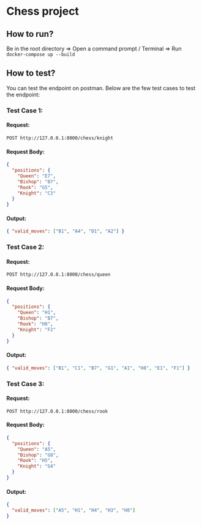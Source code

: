 # Chess project

## How to run?

Be in the root directory => Open a command prompt / Terminal => Run ```docker-compose up --build```

## How to test?

You can test the endpoint on postman. Below are the few test cases to test the endpoint:

### Test Case 1:

#### Request:

```curl
POST http://127.0.0.1:8000/chess/knight
```

#### Request Body:

```json
{
  "positions": {
    "Queen": "E7",
    "Bishop": "B7",
    "Rook": "G5",
    "Knight": "C3"
  }
}
```

#### Output:

```json
{ "valid_moves": ["B1", "A4", "D1", "A2"] }
```

### Test Case 2:

#### Request:

```curl
POST http://127.0.0.1:8000/chess/queen
```

#### Request Body:

```json
{
  "positions": {
    "Queen": "H1",
    "Bishop": "B7",
    "Rook": "H8",
    "Knight": "F2"
  }
}
```

#### Output:

```json
{ "valid_moves": ["B1", "C1", "B7", "G1", "A1", "H8", "E1", "F1"] }
```

### Test Case 3:

#### Request:

```curl
POST http://127.0.0.1:8000/chess/rook
```

#### Request Body:

```json
{
  "positions": {
    "Queen": "A5",
    "Bishop": "G8",
    "Rook": "H5",
    "Knight": "G4"
  }
}
```

#### Output:

```json
{
  "valid_moves": ["A5", "H1", "H4", "H3", "H8"]
}
```
